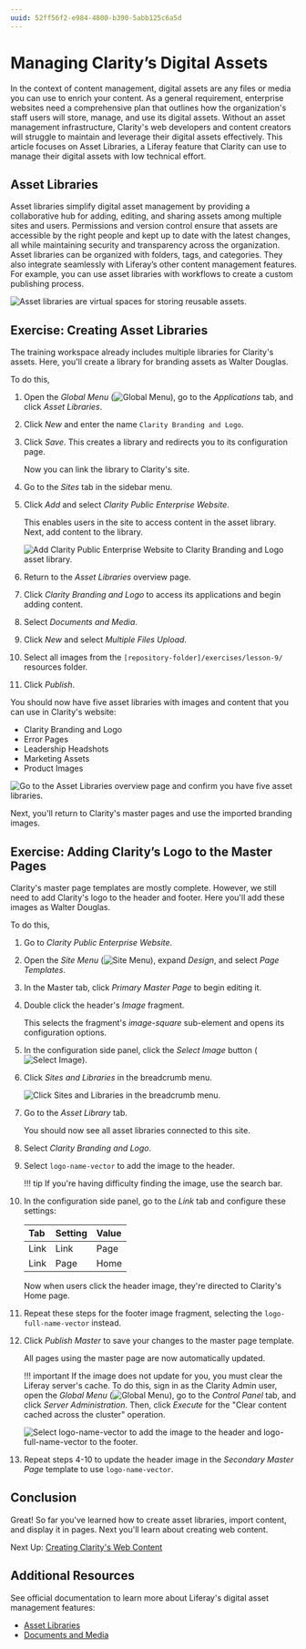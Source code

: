 ```yaml
---
uuid: 52ff56f2-e984-4800-b390-5abb125c6a5d
---
```

# Managing Clarity’s Digital Assets

In the context of content management, digital assets are any files or media you can use to enrich your content. As a general requirement, enterprise websites need a comprehensive plan that outlines how the organization's staff users will store, manage, and use its digital assets. Without an asset management infrastructure, Clarity's web developers and content creators will struggle to maintain and leverage their digital assets effectively. This article focuses on Asset Libraries, a Liferay feature that Clarity can use to manage their digital assets with low technical effort.

<!--TASK: Draft an overview article that explains the different types of content creation and management features provided by Liferay. Address questions about storing assets (e.g., database options, storing content in sites vs asset libraries).-->

## Asset Libraries

Asset libraries simplify digital asset management by providing a collaborative hub for adding, editing, and sharing assets among multiple sites and users. Permissions and version control ensure that assets are accessible by the right people and kept up to date with the latest changes, all while maintaining security and transparency across the organization. Asset libraries can be organized with folders, tags, and categories. They also integrate seamlessly with Liferay’s other content management features. For example, you can use asset libraries with workflows to create a custom publishing process.

<!--
TASK: Improve content presentation. Points to make (though not necessarily in this order):
* You can organize assets using folders, tags, and categories.
* You can define sets of assets to display in connected sites.
* You can manage membership to libraries individually and assign  assets library specific roles.
* You can manage which sites can access the library's assets. 
* You can set up workflows to govern content creation, review, and publishing.
(I'm unsure if we should also mention content localization/translation. I wonder if we should also mention that only the Web Content and D&M applications are supported in libraries)
-->

![Asset libraries are virtual spaces for storing reusable assets.](managing-claritys-digital-assets/images/01.png)

## Exercise: Creating Asset Libraries
<!--Exercise 9a-->

The training workspace already includes multiple libraries for Clarity's assets. Here, you'll create a library for branding assets as Walter Douglas.

To do this,

1. Open the *Global Menu* (![Global Menu](../../images/icon-applications-menu.png)), go to the *Applications* tab, and click *Asset Libraries*.

1. Click *New* and enter the name `Clarity Branding and Logo`.

1. Click *Save*. This creates a library and redirects you to its configuration page.

   Now you can link the library to Clarity's site.

1. Go to the *Sites* tab in the sidebar menu.

1. Click *Add* and select *Clarity Public Enterprise Website*.

   This enables users in the site to access content in the asset library. Next, add content to the library.

   ![Add Clarity Public Enterprise Website to Clarity Branding and Logo asset library.](./managing-claritys-digital-assets/images/02.png)

1. Return to the *Asset Libraries* overview page.

1. Click *Clarity Branding and Logo* to access its applications and begin adding content.

1. Select *Documents and Media*.

1. Click *New* and select *Multiple Files Upload*.

1. Select all images from the `[repository-folder]/exercises/lesson-9/` resources folder.

1. Click *Publish*.

You should now have five asset libraries with images and content that you can use in Clarity's website:

* Clarity Branding and Logo
* Error Pages
* Leadership Headshots
* Marketing Assets
* Product Images

![Go to the Asset Libraries overview page and confirm you have five asset libraries.](./managing-claritys-digital-assets/images/03.png)

Next, you'll return to Clarity's master pages and use the imported branding images.

<!--TASK: Add content on library membership. Add Christian Carter (and Clara?) to the Marketing Assets Library.-->

## Exercise: Adding Clarity’s Logo to the Master Pages
<!--Exercise 9b-->

Clarity's master page templates are mostly complete. However, we still need to add Clarity's logo to the header and footer. Here you'll add these images as Walter Douglas.

To do this,

1. Go to *Clarity Public Enterprise Website*.

1. Open the *Site Menu* (![Site Menu](../../images/icon-product-menu.png)), expand *Design*, and select *Page Templates*.

1. In the Master tab, click *Primary Master Page* to begin editing it.

1. Double click the header's *Image* fragment.

   This selects the fragment's *image-square* sub-element and opens its configuration options.

1. In the configuration side panel, click the *Select Image* button (![Select Image](../../images/icon-plus.png)).

1. Click *Sites and Libraries* in the breadcrumb menu.

   ![Click Sites and Libraries in the breadcrumb menu.](./managing-claritys-digital-assets/images/04.png)

1. Go to the *Asset Library* tab.

   You should now see all asset libraries connected to this site.

1. Select *Clarity Branding and Logo*.

1. Select `logo-name-vector` to add the image to the header.

   !!! tip
       If you're having difficulty finding the image, use the search bar.

1. In the configuration side panel, go to the *Link* tab and configure these settings:

   | Tab  | Setting | Value |
   |:-----|:--------|:------|
   | Link | Link    | Page  |
   | Link | Page    | Home  |

   Now when users click the header image, they're directed to Clarity's Home page.

1. Repeat these steps for the footer image fragment, selecting the `logo-full-name-vector` instead.

1. Click *Publish Master* to save your changes to the master page template.

   All pages using the master page are now automatically updated.

   !!! important
       If the image does not update for you, you must clear the Liferay server's cache. To do this, sign in as the Clarity Admin user, open the *Global Menu* (![Global Menu](../../images/icon-applications-menu.png)), go to the *Control Panel* tab, and click *Server Administration*. Then, click *Execute* for the "Clear content cached across the cluster" operation.

   ![Select logo-name-vector to add the image to the header and logo-full-name-vector to the footer.](./managing-claritys-digital-assets/images/05.png)

1. Repeat steps 4-10 to update the header image in the *Secondary Master Page* template to use `logo-name-vector`.

## Conclusion

Great! So far you've learned how to create asset libraries, import content, and display it in pages. Next you'll learn about creating web content.

Next Up: [Creating Clarity's Web Content](./creating-claritys-web-content.md)

## Additional Resources

See official documentation to learn more about Liferay's digital asset management features:

* [Asset Libraries](https://learn.liferay.com/web/guest/w/dxp/content-authoring-and-management/asset-libraries)
* [Documents and Media](https://learn.liferay.com/web/guest/w/dxp/content-authoring-and-management/documents-and-media)
